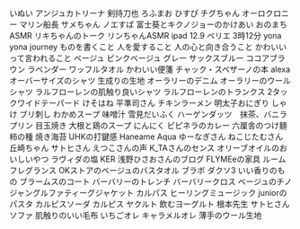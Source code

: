 いぬい
アンジュカトリーナ
剣持刀也
ろふまお
ひすぴ
チグちゃん
オーロクロニー
マリン船長
サメちゃん
ノエすば
富士葵とキクノジョーのかけあい
おのまちASMR
リキちゃんのトーク
リンちゃんASMR
ipad 12.9
ペリエ
3時12分
yona yona journey
ものを書くこと
人を愛すること
人の心と向き合うこと
かわいいって言われること
ベージュ
ピンクベージュ
グレー
サックスブルー
ココアブラウン
ラベンダー
ワッフルタオル
かわいい便箋
チャック・スペザーノの本
alexa
オーバーサイズのシャツ
生成りの生地
オーラリーのデニム
オーラリーのウールシャツ
ラルフローレンの肌触り良いシャツ
ラルフローレンのトランクス
2タックワイドテーパード
けそはね
平準司さん
チキンラーメン
明太子おにぎり
しゃけ
ブリ刺し
わかめスープ
味噌汁
雪見だいふく
ハーゲンダッツ　抹茶、バニラ
プリン
目玉焼き
大根と鶏のスープ
にんにく
ピピネラのカレー
六厘舎のつけ麺
柿の種
焼き海苔
UHKの打鍵感
Haneame
Aqua
ゆーなぎさん
ねこじたむさん
丘崎ちゃん
サトヒさん
えつこさんの声
K_TAさんのセンス
オリーブオイルのおいしいやつ
ラヴィダの塩
KER
浅野ひさおさんのブログ
FLYMEeの家具
ルームフレグランス
OKストアのベージュのバスタオル
ブラボ
ダクソ3
いい香りのもの
ブラームスのコート
バーバリーのトレンチ
バーバリークロス
ベージュのチノ
ジャングルファティーグジャケット
カルパス
ヒーリングミュージック
juniorのパスタ
カルピスソーダ
カルピス
ヤクルト
飲むヨーグルト
根本先生
サトヒさん
ソファ
肌触りのいい毛布
いちごオレ
キャラメルオレ
薄手のウール生地

